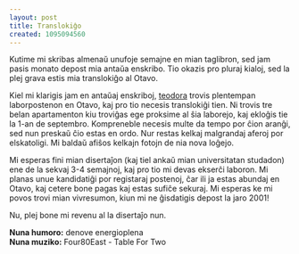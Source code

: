 ```yaml
---
layout: post
title: Translokiĝo
created: 1095094560
---
```

Kutime mi skribas almenaŭ unufoje semajne en mian taglibron, sed jam pasis monato depost mia antaŭa enskribo.  Tio okazis pro pluraj kialoj, sed la plej grava estis mia translokiĝo al Otavo.

Kiel mi klarigis jam en antaŭaj enskriboj, [teodora](https://teodora.livejournal.com/) trovis plentempan laborpostenon en Otavo, kaj pro tio necesis translokiĝi tien.  Ni trovis tre belan apartamenton kiu troviĝas ege proksime al ŝia laborejo, kaj ekloĝis tie la 1-an de septembro.  Kompreneble necesis multe da tempo por ĉion aranĝi, sed nun preskaŭ ĉio estas en ordo.  Nur restas kelkaj malgrandaj aferoj por elskatoligi.  Mi baldaŭ afiŝos kelkajn fotojn de nia nova loĝejo.

Mi esperas fini mian disertaĵon (kaj tiel ankaŭ mian universitatan studadon) ene de la sekvaj 3-4 semajnoj, kaj pro tio mi devas ekserĉi laboron.  Mi planas unue kandidatiĝi por registaraj postenoj, ĉar ili ja estas abundaj en Otavo, kaj cetere bone pagas kaj estas sufiĉe sekuraj.  Mi esperas ke mi povos trovi mian vivresumon, kiun mi ne ĝisdatigis depost la jaro 2001!

Nu, plej bone mi revenu al la disertaĵo nun.

**Nuna humoro:** denove energioplena  
**Nuna muziko:** Four80East - Table For Two

